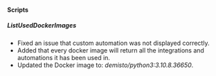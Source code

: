 
#### Scripts
##### ListUsedDockerImages
- Fixed an issue that custom automation was not displayed correctly.
- Added that every docker image will return all the integrations and automations it has been used in.
- Updated the Docker image to: *demisto/python3:3.10.8.36650*.
